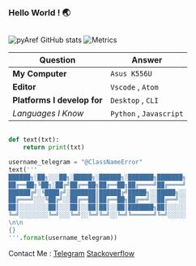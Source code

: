 ### Hello World ! 🌏

##
![pyAref GitHub stats](https://github-readme-stats.vercel.app/api?username=pyAref&show_icons=true&theme=dracula)
![Metrics](https://metrics.lecoq.io/pyAref?template=classic&config.timezone=Asia%2FTehran)

| Question   | Answer |
| ------------- | ------------- |
| **My Computer**  | `Asus K556U` |
| **Editor**  | `Vscode` , `Atom` |
| **Platforms I develop for** | `Desktop` , `CLI`|
| *Languages I Know* | `Python` , `Javascript`|  

```python

def text(txt):
    return print(txt)

username_telegram = "@ClassNameError"
text('''
██████╗░██╗░░░██╗░█████╗░██████╗░███████╗███████╗
██╔══██╗╚██╗░██╔╝██╔══██╗██╔══██╗██╔════╝██╔════╝
██████╔╝░╚████╔╝░███████║██████╔╝█████╗░░█████╗░░
██╔═══╝░░░╚██╔╝░░██╔══██║██╔══██╗██╔══╝░░██╔══╝░░
██║░░░░░░░░██║░░░██║░░██║██║░░██║███████╗██║░░░░░
╚═╝░░░░░░░░╚═╝░░░╚═╝░░╚═╝╚═╝░░╚═╝╚══════╝╚═╝░░░░░
\n\n
{}
'''.format(username_telegram))

```

Contact Me : 
 [Telegram](https://t.me/ClassNameError)
 [Stackoverflow](https://stackoverflow.com/users/15554738/aref-rasti?tab=profile)
